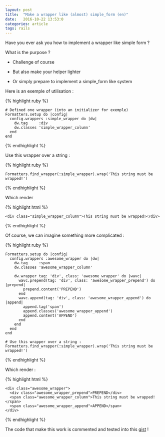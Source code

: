 ```yaml
---
layout: post
title:  "Make a wrapper like (almost) simple_form (en)"
date:   2016-10-22 13:53:0
categories: article
tags: rails
---
```


Have you ever ask you how to implement a wrapper like simple form ?

What is the purpose ?

  * Challenge of course

  * But also make your helper lighter

  * Or simply prepare to implement a simple_form like system

Here is an exemple of utilisation :

{% highlight ruby %}

    # Defined one wrapper (into an initializer for exemple)
    Formatters.setup do |config|
      config.wrappers :simple_wrapper do |dw|
        dw.tag     :div
        dw.classes 'simple_wrapper_column'
      end
    end

{% endhighlight %}

Use this wrapper over a string :

{% highlight ruby %}

    Formatters.find_wrapper(:simple_wrapper).wrap('This string must be wrapped!')

{% endhighlight %}

Which render

{% highlight html %}

    <div class="simple_wrapper_column">This string must be wrapped!</div>

{% endhighlight %}

Of course, we can imagine something more complicated :

{% highlight ruby %}

    Formatters.setup do |config|
      config.wrappers :awesome_wrapper do |dw|
        dw.tag     :span
        dw.classes 'awesome_wrapper_column'

        dw.wrapper tag: 'div', class: 'awesome_wrapper' do |wavc|
          wavc.prepend(tag: 'div', class: 'awesome_wrapper_prepend') do |prepend|
            prepend.content('PREPEND')
          end
          wavc.append(tag: 'div', class: 'awesome_wrapper_append') do |append|
            append.tag('span')
            append.classes('awesome_wrapper_append')
            append.content('APPEND')
          end
        end
      end
    end

    # Use this wrapper over a string :
    Formatters.find_wrapper(:simple_wrapper).wrap('This string must be wrapped!')

{% endhighlight %}

Which render :

{% highlight html %}

    <div class="awesome_wrapper">
      <div class="awesome_wrapper_prepend">PREPEND</div>
      <span class="awesome_wrapper_column">This string must be wrapped!</span>
      <span class="awesome_wrapper_append">APPEND</span>
    </div>

{% endhighlight %}

The code that make this work is commented and tested into this [gist](https://gist.github.com/Yoshyn/6f2bd8b67d366bf55de8677ab67b7736) !


